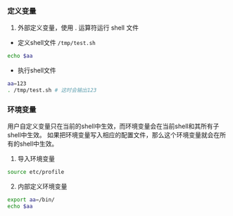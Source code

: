 ### 定义变量
1. 外部定义变量，使用 . 运算符运行 shell 文件

- 定义shell文件 `/tmp/test.sh`
``` bash
echo $aa
```

- 执行shell文件
``` bash
aa=123
. /tmp/test.sh # 这时会输出123
```

### 环境变量

  用户自定义变量只在当前的shell中生效，而环境变量会在当前shell和其所有子shell中生效。
  如果把环境变量写入相应的配置文件，那么这个环境变量就会在所有的shell中生效。

1. 导入环境变量
``` bash
source etc/profile
```

2. 内部定义环境变量
``` bash
export aa=/bin/
echo $aa
```

